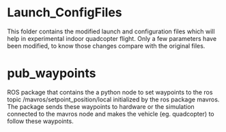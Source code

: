 # Launch_ConfigFiles
This folder contains the modified launch and configuration files which will help in experimental indoor quadcopter flight. Only a few parameters have been modified, to know those changes compare with the original files.
# pub_waypoints
ROS package that contains the a python node to set waypoints to the ros topic /mavros/setpoint_position/local initialized by the ros package mavros. The package sends these waypoints to hardware or the simulation connected to the mavros node and makes the vehicle (eg. quadcopter) to follow these waypoints. 
